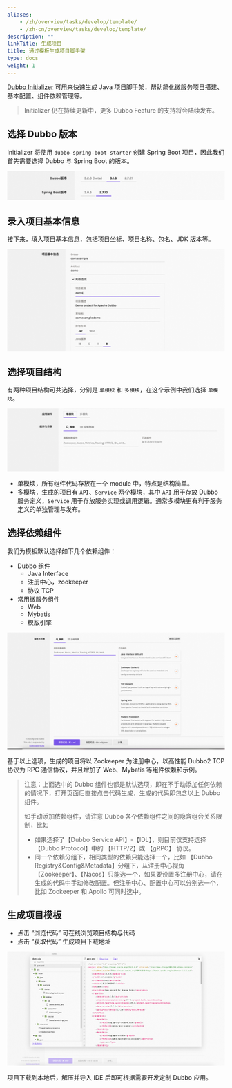 ```yaml
---
aliases:
    - /zh/overview/tasks/develop/template/
    - /zh-cn/overview/tasks/develop/template/
description: ""
linkTitle: 生成项目
title: 通过模板生成项目脚手架
type: docs
weight: 1
---
```


<a href="https://start.dubbo.apache.org/bootstrap.html" target="_blank">Dubbo Initializer</a> 可用来快速生成 Java 项目脚手架，帮助简化微服务项目搭建、基本配置、组件依赖管理等。

> Initializer 仍在持续更新中，更多 Dubbo Feature 的支持将会陆续发布。

## 选择 Dubbo 版本
Initializer 将使用 `dubbo-spring-boot-starter` 创建 Spring Boot 项目，因此我们首先需要选择 Dubbo 与 Spring Boot 的版本。

![initializer-choose-version](/imgs/v3/tasks/develop/initializer-choose-version.png)

## 录入项目基本信息
接下来，填入项目基本信息，包括项目坐标、项目名称、包名、JDK 版本等。

![initializer-project-info](/imgs/v3/tasks/develop/initializer-project-info.png)

## 选择项目结构
有两种项目结构可共选择，分别是 `单模块` 和 `多模块`，在这个示例中我们选择 `单模块`。

![initializer-project-architecture](/imgs/v3/tasks/develop/initializer-project-architecture.png)

* 单模块，所有组件代码存放在一个 module 中，特点是结构简单。
* 多模块，生成的项目有 `API`、`Service` 两个模块，其中 `API` 用于存放 Dubbo 服务定义，`Service` 用于存放服务实现或调用逻辑。通常多模块更有利于服务定义的单独管理与发布。

## 选择依赖组件
我们为模板默认选择如下几个依赖组件：
* Dubbo 组件
    * Java Interface
    * 注册中心，zookeeper
    * 协议 TCP
* 常用微服务组件
    * Web
    * Mybatis
    * 模版引擎

![initializer-dependencies](/imgs/v3/tasks/develop/initializer-dependencies.png)

基于以上选项，生成的项目将以 Zookeeper 为注册中心，以高性能 Dubbo2 TCP 协议为 RPC 通信协议，并且增加了 Web、Mybatis 等组件依赖和示例。

> 注意：上面选中的 Dubbo 组件也都是默认选项，即在不手动添加任何依赖的情况下，打开页面后直接点击代码生成，生成的代码即包含以上 Dubbo 组件。
>
> 如手动添加依赖组件，请注意 Dubbo 各个依赖组件之间的隐含组合关系限制，比如
> * 如果选择了【Dubbo Service API】-【IDL】，则目前仅支持选择 【Dubbo Protocol】中的 【HTTP/2】或 【gRPC】 协议。
> * 同一个依赖分组下，相同类型的依赖只能选择一个，比如 【Dubbo Registry&Config&Metadata】分组下，从注册中心视角【Zookeeper】、【Nacos】只能选一个，如果要设置多注册中心，请在生成的代码中手动修改配置。但注册中心、配置中心可以分别选一个，比如 Zookeeper 和 Apollo 可同时选中。

## 生成项目模板
* 点击 “浏览代码” 可在线浏览项目结构与代码
* 点击 “获取代码” 生成项目下载地址

![initializer-preview](/imgs/v3/tasks/develop/initializer-preview.png)

项目下载到本地后，解压并导入 IDE 后即可根据需要开发定制 Dubbo 应用。

